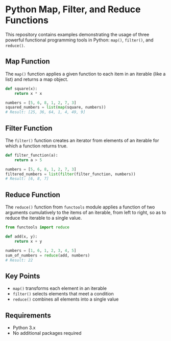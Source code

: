 # Python Map, Filter, and Reduce Functions

This repository contains examples demonstrating the usage of three powerful functional programming tools in Python: `map()`, `filter()`, and `reduce()`.

## Map Function
The `map()` function applies a given function to each item in an iterable (like a list) and returns a map object.

```python
def square(x):
    return x * x

numbers = [5, 6, 8, 1, 2, 7, 3]
squared_numbers = list(map(square, numbers))
# Result: [25, 36, 64, 1, 4, 49, 9]
```

## Filter Function
The `filter()` function creates an iterator from elements of an iterable for which a function returns true.

```python
def filter_function(a):
    return a > 5

numbers = [5, 6, 8, 1, 2, 7, 3]
filtered_numbers = list(filter(filter_function, numbers))
# Result: [6, 8, 7]
```

## Reduce Function
The `reduce()` function from `functools` module applies a function of two arguments cumulatively to the items of an iterable, from left to right, so as to reduce the iterable to a single value.

```python
from functools import reduce

def add(x, y):
    return x + y

numbers = [1, 6, 1, 2, 3, 4, 5]
sum_of_numbers = reduce(add, numbers)
# Result: 22
```

## Key Points
- `map()` transforms each element in an iterable
- `filter()` selects elements that meet a condition
- `reduce()` combines all elements into a single value

## Requirements
- Python 3.x
- No additional packages required 